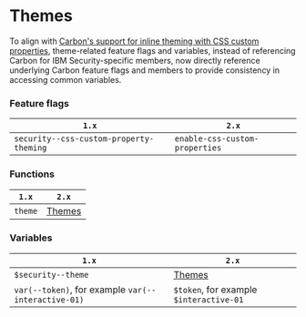 # Themes

To align with [Carbon's support for inline theming with CSS custom properties](https://medium.com/carbondesign/whats-coming-to-carbon-in-2021-39a4c7d1762a), theme-related feature flags and variables, instead of referencing Carbon for IBM Security-specific members, now directly reference underlying Carbon feature flags and members to provide consistency in accessing common variables.

### Feature flags

| `1.x`                                   | `2.x`                          |
| --------------------------------------- | ------------------------------ |
| `security--css-custom-property-theming` | `enable-css-custom-properties` |

### Functions

| `1.x`   | `2.x`                            |
| ------- | -------------------------------- |
| `theme` | [Themes](../../themes/README.md) |

### Variables

| `1.x`                                               | `2.x`                                   |
| --------------------------------------------------- | --------------------------------------- |
| `$security--theme`                                  | [Themes](../../themes/README.md)        |
| `var(--token)`, for example `var(--interactive-01)` | `$token`, for example `$interactive-01` |
